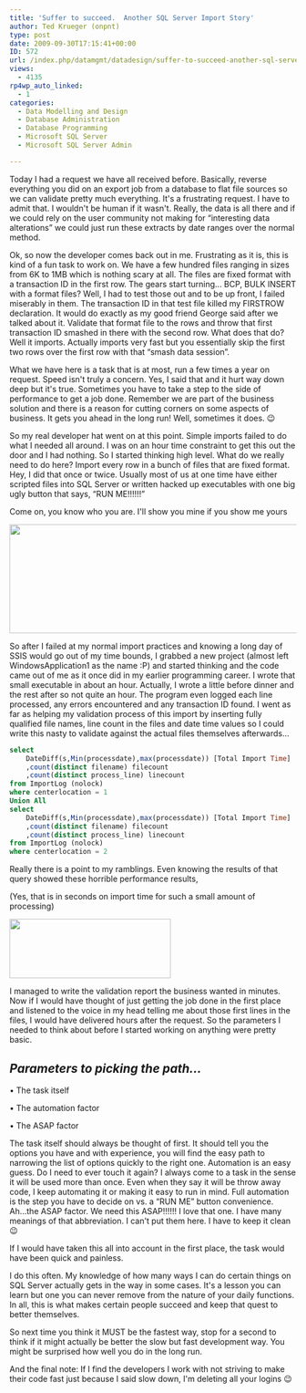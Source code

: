 ```yaml
---
title: 'Suffer to succeed.  Another SQL Server Import Story'
author: Ted Krueger (onpnt)
type: post
date: 2009-09-30T17:15:41+00:00
ID: 572
url: /index.php/datamgmt/datadesign/suffer-to-succeed-another-sql-server-imp/
views:
  - 4135
rp4wp_auto_linked:
  - 1
categories:
  - Data Modelling and Design
  - Database Administration
  - Database Programming
  - Microsoft SQL Server
  - Microsoft SQL Server Admin

---
```

Today I had a request we have all received before. Basically, reverse everything you did on an export job from a database to flat file sources so we can validate pretty much everything. It's a frustrating request. I have to admit that. I wouldn't be human if it wasn't. Really, the data is all there and if we could rely on the user community not making for “interesting data alterations” we could just run these extracts by date ranges over the normal method.

Ok, so now the developer comes back out in me. Frustrating as it is, this is kind of a fun task to work on. We have a few hundred files ranging in sizes from 6K to 1MB which is nothing scary at all. The files are fixed format with a transaction ID in the first row. The gears start turning... BCP, BULK INSERT with a format files? Well, I had to test those out and to be up front, I failed miserably in them. The transaction ID in that test file killed my FIRSTROW declaration. It would do exactly as my good friend George said after we talked about it. Validate that format file to the rows and throw that first transaction ID smashed in there with the second row. What does that do? Well it imports. Actually imports very fast but you essentially skip the first two rows over the first row with that “smash data session”. 

What we have here is a task that is at most, run a few times a year on request. Speed isn't truly a concern. Yes, I said that and it hurt way down deep but it's true. Sometimes you have to take a step to the side of performance to get a job done. Remember we are part of the business solution and there is a reason for cutting corners on some aspects of business. It gets you ahead in the long run! Well, sometimes it does. 😉

So my real developer hat went on at this point. Simple imports failed to do what I needed all around. I was on an hour time constraint to get this out the door and I had nothing. So I started thinking high level. What do we really need to do here? Import every row in a bunch of files that are fixed format. Hey, I did that once or twice. Usually most of us at one time have either scripted files into SQL Server or written hacked up executables with one big ugly button that says, “RUN ME!!!!!!”

Come on, you know who you are. I'll show you mine if you show me yours

<div class="image_block">
  <img src="/wp-content/uploads/blogs/DataMgmt//runme.gif" alt="" title="" width="527" height="191" />
</div>

So after I failed at my normal import practices and knowing a long day of SSIS would go out of my time bounds, I grabbed a new project (almost left WindowsApplication1 as the name :P) and started thinking and the code came out of me as it once did in my earlier programming career. I wrote that small executable in about an hour. Actually, I wrote a little before dinner and the rest after so not quite an hour. The program even logged each line processed, any errors encountered and any transaction ID found. I went as far as helping my validation process of this import by inserting fully qualified file names, line count in the files and date time values so I could write this nasty to validate against the actual files themselves afterwards...

```sql
select 
	DateDiff(s,Min(processdate),max(processdate)) [Total Import Time]
	,count(distinct filename) filecount
	,count(distinct process_line) linecount
from ImportLog (nolock)
where centerlocation = 1
Union All
select 
	DateDiff(s,Min(processdate),max(processdate)) [Total Import Time]
	,count(distinct filename) filecount
	,count(distinct process_line) linecount
from ImportLog (nolock)
where centerlocation = 2
```

Really there is a point to my ramblings. Even knowing the results of that query showed these horrible performance results,
  
(Yes, that is in seconds on import time for such a small amount of processing)

<div class="image_block">
  <img src="/wp-content/uploads/blogs/DataMgmt//speedtoslow.gif" alt="" title="" width="283" height="104" />
</div>

I managed to write the validation report the business wanted in minutes. Now if I would have thought of just getting the job done in the first place and listened to the voice in my head telling me about those first lines in the files, I would have delivered hours after the request. So the parameters I needed to think about before I started working on anything were pretty basic.

## _Parameters to picking the path..._

• The task itself
  
• The automation factor
  
• The ASAP factor

The task itself should always be thought of first. It should tell you the options you have and with experience, you will find the easy path to narrowing the list of options quickly to the right one. Automation is an easy guess. Do I need to ever touch it again? I always come to a task in the sense it will be used more than once. Even when they say it will be throw away code, I keep automating it or making it easy to run in mind. Full automation is the step you have to decide on vs. a “RUN ME” button convenience. Ah...the ASAP factor. We need this ASAP!!!!!! I love that one. I have many meanings of that abbreviation. I can't put them here. I have to keep it clean 😉 

If I would have taken this all into account in the first place, the task would have been quick and painless. 

I do this often. My knowledge of how many ways I can do certain things on SQL Server actually gets in the way in some cases. It's a lesson you can learn but one you can never remove from the nature of your daily functions. In all, this is what makes certain people succeed and keep that quest to better themselves. 

So next time you think it MUST be the fastest way, stop for a second to think if it might actually be better the slow but fast development way. You might be surprised how well you do in the long run.

<span class="MT_red">And the final note: If I find the developers I work with not striving to make their code fast just because I said slow down, I'm deleting all your logins 😉</span>